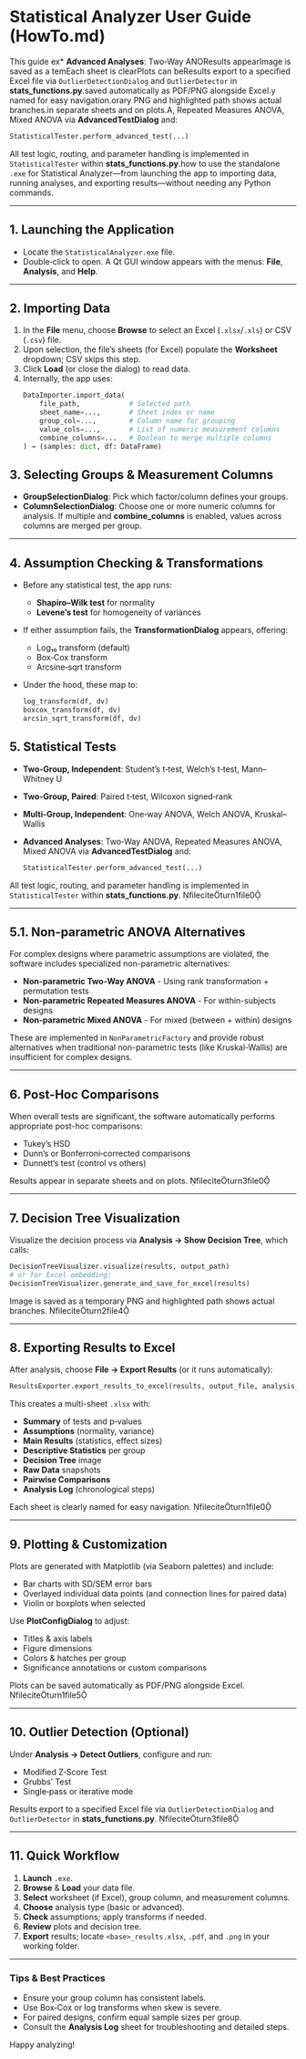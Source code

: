 # Statistical Analyzer User Guide (HowTo.md)

This guide ex* **Advanced Analyses**: Two‑Way ANOResults appearImage is saved as a temEach sheet is clearPlots can beResults export to a specified Excel file via `OutlierDetectionDialog` and `OutlierDetector` in **stats_functions.py**.saved automatically as PDF/PNG alongside Excel.y named for easy navigation.orary PNG and highlighted path shows actual branches.in separate sheets and on plots.A, Repeated Measures ANOVA, Mixed ANOVA via **AdvancedTestDialog** and:

  ```python
  StatisticalTester.perform_advanced_test(...)
  ```

All test logic, routing, and parameter handling is implemented in `StatisticalTester` within **stats_functions.py**.how to use the standalone `.exe` for Statistical Analyzer—from launching the app to importing data, running analyses, and exporting results—without needing any Python commands.

---

## 1. Launching the Application

- Locate the `StatisticalAnalyzer.exe` file.
- Double‑click to open. A Qt GUI window appears with the menus: **File**, **Analysis**, and **Help**.

---

## 2. Importing Data

1. In the **File** menu, choose **Browse** to select an Excel (`.xlsx`/`.xls`) or CSV (`.csv`) file.
2. Upon selection, the file’s sheets (for Excel) populate the **Worksheet** dropdown; CSV skips this step.
3. Click **Load** (or close the dialog) to read data.
4. Internally, the app uses:
   ```python
   DataImporter.import_data(
       file_path,            # Selected path
       sheet_name=...,       # Sheet index or name
       group_col=...,        # Column name for grouping
       value_cols=...,       # List of numeric measurement columns
       combine_columns=...   # Boolean to merge multiple columns
   ) → (samples: dict, df: DataFrame)
   ```

## 3. Selecting Groups & Measurement Columns

* **GroupSelectionDialog**: Pick which factor/column defines your groups.
* **ColumnSelectionDialog**: Choose one or more numeric columns for analysis. If multiple and **combine\_columns** is enabled, values across columns are merged per group.

---

## 4. Assumption Checking & Transformations

* Before any statistical test, the app runs:

  * **Shapiro–Wilk test** for normality
  * **Levene’s test** for homogeneity of variances
* If either assumption fails, the **TransformationDialog** appears, offering:

  * Log₁₀ transform (default)
  * Box‑Cox transform
  * Arcsine‑sqrt transform
* Under the hood, these map to:

  ```python
  log_transform(df, dv)
  boxcox_transform(df, dv)
  arcsin_sqrt_transform(df, dv)
  ```

## 5. Statistical Tests

* **Two-Group, Independent**: Student’s t‑test, Welch’s t‑test, Mann–Whitney U
* **Two-Group, Paired**: Paired t‑test, Wilcoxon signed‑rank
* **Multi-Group, Independent**: One‑way ANOVA, Welch ANOVA, Kruskal–Wallis
* **Advanced Analyses**: Two‑Way ANOVA, Repeated Measures ANOVA, Mixed ANOVA via **AdvancedTestDialog** and:

  ```python
  StatisticalTester.perform_advanced_test(...)
  ```

All test logic, routing, and parameter handling is implemented in `StatisticalTester` within **stats\_functions.py**. fileciteturn1file0

---

## 5.1. Non-parametric ANOVA Alternatives

For complex designs where parametric assumptions are violated, the software includes specialized non-parametric alternatives:

* **Non-parametric Two-Way ANOVA** - Using rank transformation + permutation tests
* **Non-parametric Repeated Measures ANOVA** - For within-subjects designs
* **Non-parametric Mixed ANOVA** - For mixed (between + within) designs

These are implemented in `NonParametricFactory` and provide robust alternatives when traditional non-parametric tests (like Kruskal-Wallis) are insufficient for complex designs.

---

## 6. Post‑Hoc Comparisons

When overall tests are significant, the software automatically performs appropriate post-hoc comparisons:

* Tukey’s HSD
* Dunn’s or Bonferroni‑corrected comparisons
* Dunnett’s test (control vs others)

Results appear in separate sheets and on plots. fileciteturn3file0

---

## 7. Decision Tree Visualization

Visualize the decision process via **Analysis → Show Decision Tree**, which calls:

```python
DecisionTreeVisualizer.visualize(results, output_path)
# or for Excel embedding:
DecisionTreeVisualizer.generate_and_save_for_excel(results)
```

Image is saved as a temporary PNG and highlighted path shows actual branches. fileciteturn2file4

---

## 8. Exporting Results to Excel

After analysis, choose **File → Export Results** (or it runs automatically):

```python
ResultsExporter.export_results_to_excel(results, output_file, analysis_log)
```

This creates a multi-sheet `.xlsx` with:

* **Summary** of tests and p‑values
* **Assumptions** (normality, variance)
* **Main Results** (statistics, effect sizes)
* **Descriptive Statistics** per group
* **Decision Tree** image
* **Raw Data** snapshots
* **Pairwise Comparisons**
* **Analysis Log** (chronological steps)

Each sheet is clearly named for easy navigation. fileciteturn1file0

---

## 9. Plotting & Customization

Plots are generated with Matplotlib (via Seaborn palettes) and include:

* Bar charts with SD/SEM error bars
* Overlayed individual data points (and connection lines for paired data)
* Violin or boxplots when selected

Use **PlotConfigDialog** to adjust:

* Titles & axis labels
* Figure dimensions
* Colors & hatches per group
* Significance annotations or custom comparisons

Plots can be saved automatically as PDF/PNG alongside Excel. fileciteturn1file5

---

## 10. Outlier Detection (Optional)

Under **Analysis → Detect Outliers**, configure and run:

* Modified Z‑Score Test
* Grubbs’ Test
* Single‑pass or iterative mode

Results export to a specified Excel file via `OutlierDetectionDialog` and `OutlierDetector` in **stats\_functions.py**. fileciteturn3file8

---

## 11. Quick Workflow

1. **Launch** `.exe`.
2. **Browse** & **Load** your data file.
3. **Select** worksheet (if Excel), group column, and measurement columns.
4. **Choose** analysis type (basic or advanced).
5. **Check** assumptions; apply transforms if needed.
6. **Review** plots and decision tree.
7. **Export** results; locate `<base>_results.xlsx`, `.pdf`, and `.png` in your working folder.

---

### Tips & Best Practices

* Ensure your group column has consistent labels.
* Use Box‑Cox or log transforms when skew is severe.
* For paired designs, confirm equal sample sizes per group.
* Consult the **Analysis Log** sheet for troubleshooting and detailed steps.

Happy analyzing!